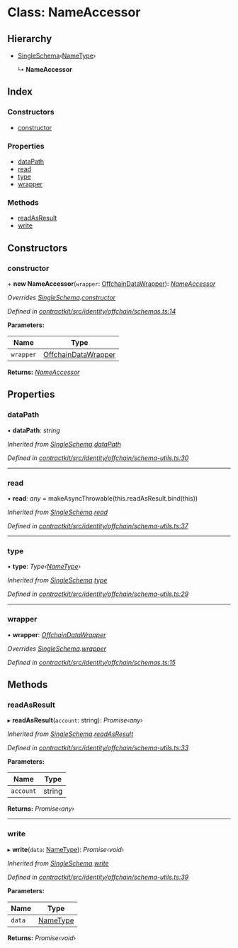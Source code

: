 # Class: NameAccessor

## Hierarchy

* [SingleSchema](_identity_offchain_schema_utils_.singleschema.md)‹[NameType](../modules/_identity_offchain_schemas_.md#nametype)›

  ↳ **NameAccessor**

## Index

### Constructors

* [constructor](_identity_offchain_schemas_.nameaccessor.md#constructor)

### Properties

* [dataPath](_identity_offchain_schemas_.nameaccessor.md#datapath)
* [read](_identity_offchain_schemas_.nameaccessor.md#read)
* [type](_identity_offchain_schemas_.nameaccessor.md#type)
* [wrapper](_identity_offchain_schemas_.nameaccessor.md#wrapper)

### Methods

* [readAsResult](_identity_offchain_schemas_.nameaccessor.md#readasresult)
* [write](_identity_offchain_schemas_.nameaccessor.md#write)

## Constructors

###  constructor

\+ **new NameAccessor**(`wrapper`: [OffchainDataWrapper](_identity_offchain_data_wrapper_.offchaindatawrapper.md)): *[NameAccessor](_identity_offchain_schemas_.nameaccessor.md)*

*Overrides [SingleSchema](_identity_offchain_schema_utils_.singleschema.md).[constructor](_identity_offchain_schema_utils_.singleschema.md#constructor)*

*Defined in [contractkit/src/identity/offchain/schemas.ts:14](https://github.com/celo-org/celo-monorepo/blob/master/packages/contractkit/src/identity/offchain/schemas.ts#L14)*

**Parameters:**

Name | Type |
------ | ------ |
`wrapper` | [OffchainDataWrapper](_identity_offchain_data_wrapper_.offchaindatawrapper.md) |

**Returns:** *[NameAccessor](_identity_offchain_schemas_.nameaccessor.md)*

## Properties

###  dataPath

• **dataPath**: *string*

*Inherited from [SingleSchema](_identity_offchain_schema_utils_.singleschema.md).[dataPath](_identity_offchain_schema_utils_.singleschema.md#datapath)*

*Defined in [contractkit/src/identity/offchain/schema-utils.ts:30](https://github.com/celo-org/celo-monorepo/blob/master/packages/contractkit/src/identity/offchain/schema-utils.ts#L30)*

___

###  read

• **read**: *any* = makeAsyncThrowable(this.readAsResult.bind(this))

*Inherited from [SingleSchema](_identity_offchain_schema_utils_.singleschema.md).[read](_identity_offchain_schema_utils_.singleschema.md#read)*

*Defined in [contractkit/src/identity/offchain/schema-utils.ts:37](https://github.com/celo-org/celo-monorepo/blob/master/packages/contractkit/src/identity/offchain/schema-utils.ts#L37)*

___

###  type

• **type**: *Type‹[NameType](../modules/_identity_offchain_schemas_.md#nametype)›*

*Inherited from [SingleSchema](_identity_offchain_schema_utils_.singleschema.md).[type](_identity_offchain_schema_utils_.singleschema.md#type)*

*Defined in [contractkit/src/identity/offchain/schema-utils.ts:29](https://github.com/celo-org/celo-monorepo/blob/master/packages/contractkit/src/identity/offchain/schema-utils.ts#L29)*

___

###  wrapper

• **wrapper**: *[OffchainDataWrapper](_identity_offchain_data_wrapper_.offchaindatawrapper.md)*

*Overrides [SingleSchema](_identity_offchain_schema_utils_.singleschema.md).[wrapper](_identity_offchain_schema_utils_.singleschema.md#wrapper)*

*Defined in [contractkit/src/identity/offchain/schemas.ts:15](https://github.com/celo-org/celo-monorepo/blob/master/packages/contractkit/src/identity/offchain/schemas.ts#L15)*

## Methods

###  readAsResult

▸ **readAsResult**(`account`: string): *Promise‹any›*

*Inherited from [SingleSchema](_identity_offchain_schema_utils_.singleschema.md).[readAsResult](_identity_offchain_schema_utils_.singleschema.md#readasresult)*

*Defined in [contractkit/src/identity/offchain/schema-utils.ts:33](https://github.com/celo-org/celo-monorepo/blob/master/packages/contractkit/src/identity/offchain/schema-utils.ts#L33)*

**Parameters:**

Name | Type |
------ | ------ |
`account` | string |

**Returns:** *Promise‹any›*

___

###  write

▸ **write**(`data`: [NameType](../modules/_identity_offchain_schemas_.md#nametype)): *Promise‹void›*

*Inherited from [SingleSchema](_identity_offchain_schema_utils_.singleschema.md).[write](_identity_offchain_schema_utils_.singleschema.md#write)*

*Defined in [contractkit/src/identity/offchain/schema-utils.ts:39](https://github.com/celo-org/celo-monorepo/blob/master/packages/contractkit/src/identity/offchain/schema-utils.ts#L39)*

**Parameters:**

Name | Type |
------ | ------ |
`data` | [NameType](../modules/_identity_offchain_schemas_.md#nametype) |

**Returns:** *Promise‹void›*

